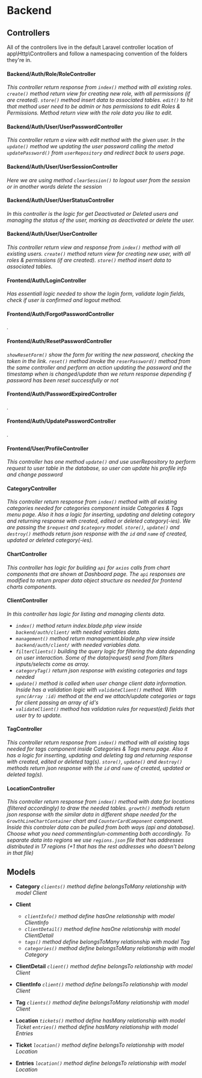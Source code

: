 # Backend

## Controllers

All of the controllers live in the default Laravel controller location of app\Http\Controllers and follow a namespacing convention of the folders they're in.

#### Backend/Auth/Role/RoleController
*This controller return response from `index()` method with all existing roles.
`create()` method return view for creating new role, with all permissions (if are created).
`store()` method insert data to associated tables.
`edit()` to hit that method user need to be admin or has permissions to edit Roles & Permissions. Method return view with the role data you like to edit.*

#### Backend/Auth/User/UserPasswordController
*This controller return a view with edit method with the given user. In the `update()` method we updating the user password calling the metod `updatePassword()` from `userRepository` and redirect back to users page.*

#### Backend/Auth/User/UserSessionController
*Here we are using method `clearSession()` to logout user from the session or in another words delete the session*

#### Backend/Auth/User/UserStatusController
*In this controller is the logic for get Deactivated or Deleted users and managing the status of the user, marking as deactivated or delete the user.*

#### Backend/Auth/User/UserController
*This controller return view and response from `index()` method with all existing users.
`create()` method return view for creating new user, with all roles & permissions (if are created).
`store()` method insert data to associated tables.*

#### Frontend/Auth/LoginController
*Has essentiall logic needed to show the login form, validate login fields, check if user is confirmed and logout method.*

#### Frontend/Auth/ForgotPasswordController
*.*

#### Frontend/Auth/ResetPasswordController
*`showResetForm()` show the form for writing the new password, checking the token in the link.
`reset()` method invoke the `reserPassword()` method from the same controller and perform an action updating the password and the timestamp when is changed/update than we return response depending if password has been reset successfully or not*

#### Frontend/Auth/PasswordExpiredController
*.*

#### Frontend/Auth/UpdatePasswordController
*.*

#### Frontend/User/ProfileController
*This controller has one method `update()` and use userRepository to perform request to user table in the database, so user can update his profile info and change password*

#### CategoryController
*This controller return response from `index()` method with all existing categories needed for categories component inside Categories & Tags menu page. Also it has a logic for inserting, updating and deleting category and returning response with created, edited or deleted category(-ies). We are passing the `$request` and `$category` model.
`store()`, `update()` and `destroy()` methods return json response with the `id` and `name` of created, updated or deleted category(-ies).*

#### ChartController
*This controller has logic for building `api` for `axios` calls from chart components that are shown at Dashboard page. The `api` responses are modified to return proper data object structure as needed for frontend charts components.*

#### ClientController
*In this controller has logic for listing and managing clients data.*
- *`index()` method return index.blade.php view inside `backend/auth/client/` with needed variables data.*
- *`management()` method return management.blade.php view inside `backend/auth/client/` with needed variables data.*
- *`filterClients()` building the query logic for filtering the data depending on user interaction. Some of the data(request) send from filters inputs/selects come as array.*
- *`categoryTag()` return json response with existing categories and tags needed*
- *`update()` method is called when user change client data information. Inside has a validation logic with `validateClient()` method. With `sync(Array :id)` method at the end we attach/update categories or tags for client passing an array of id's*
- *`validateClient()` method has validation rules for request(ed) fields that user try to update.*

#### TagController
*This controller return response from `index()` method with all existing tags needed for tags component inside Categories & Tags menu page. Also it has a logic for inserting, updating and deleting tag and returning response with created, edited or deleted tag(s).
`store()`, `update()` and `destroy()` methods return json response with the `id` and `name` of created, updated or deleted tag(s).*

#### LocationController
*This controller return response from `index()` method with data for locations (filtered accordingly) to draw the needed tables.
`growth()` methods return json response with the similar data in different shape needed for the `GrowthLineChartContainer` chart and `CounterCardComponent` component.
Inside this controler data can be pulled from both ways (api and database). Choose what you need commenting/un-commenting both accordingly.
To separate data into regions we use `regions.json` file that has addresses distributed in 17 regions (+1 that has the rest addresses who doesn't belong in that file)*

## Models

- **Category**
	*`clients()` method define belongsToMany relationship with model Client*
- **Client**
	- *`clientInfo()` method define hasOne relationship with model ClientInfo*
	- *`clientDetail()` method define hasOne relationship with model ClientDetail*
	- *`tags()` method define belongsToMany relationship with model Tag*
	- *`categories()` method define belongsToMany relationship with model Category*

- **ClientDetail**
	*`client()` method define belongsTo relationship with model Client*
- **ClientInfo**
	*`client()` method define belongsTo relationship with model Client*
- **Tag**
	*`clients()` method define belongsToMany relationship with model Client*
- **Location**
	*`tickets()` method define hasMany relationship with model Ticket*
	*`entries()` method define hasMany relationship with model Entries*
- **Ticket**
	*`location()` method define belongsTo relationship with model Location*
- **Entries**
	*`location()` method define belongsTo relationship with model Location*
